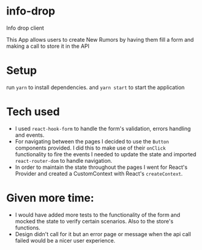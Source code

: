 # info-drop
Info drop client

This App allows users to create New Rumors by having them fill a form and making a call to store it in the API

# Setup
run `yarn` to install dependencies.
and `yarn start` to start the application

# Tech used
* I used `react-hook-form` to handle the form's validation, errors handling and events.
* For navigating between the pages I decided to use the `Button` components provided. I did this to make use of their `onClick` functionality to fire the events I needed to update the state and imported `react-router-dom` to handle navigation.
* In order to maintain the state throughout the pages I went for React's Provider and created a CustomContext with React's `createContext`.

# Given more time:
* I would have added more tests to the functionality of the form and mocked the state to verify certain scenarios. Also to the store's functions.
* Design didn't call for it but an error page or message when the api call failed would be a nicer user experience.

